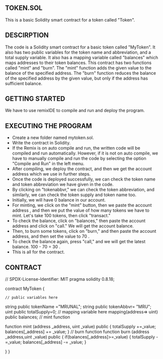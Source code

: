 ## TOKEN.SOL
This is a basic Solidity smart contract for a token called "Token". 

## DESCIRPTION
The code is a Solidity smart contract for a basic token called "MyToken". It also has two public variables for the token name and abbreviation, and a total supply variable. It also has a mapping variable called "balances" which maps addresses to their token balances.
This contract has two functions called "mint" and "burn". The "mint" function  adds the given value to the balance of the specified address. The "burn" function  reduces the balance of the specified address by the given value, but only if the address has sufficient balance.

## GETTING STARTED
We have to use remixIDE to compile and run and deploy the program.

## EXECUTING THE PROGRAM
* Create a new folder named mytoken.sol.
* Write the contract in Solidity.
* If the Remix is on auto compile and run, the written code will be compiled and run automatically. However, if it is not on auto compile, we have to manually compile and run the code by selecting the option "Compile and Run" in the left menu.
* After compiling, we deploy the contract, and then we get the account address which we use in further steps.
* Once the code is deployed successfully, we can check the token name and token abbreviation we have given in the code.
* By clicking on "tokenabbvr," we can check the token abbreviation, and similarly, we can check the token supply and token name too.
* Initially, we will have 0 balance in our account.
* For minting, we click on the "mint" button, then we paste the account address , and then we put the value of how many tokens we have to mint. Let's take 100 tokens, then click "transact."
* To check the balance, click on "balances," then paste the account address and click on "call." We will get the account balance.
* Then, to burn some tokens, click on "burn," and then paste the account address, and then set the value to 70 .
* To check the balance again, press "call," and we will get the latest balance. 100 - 70 = 30 .
* This is all for the contract.

## CONTRACT 

// SPDX-License-Identifier: MIT
pragma solidity 0.8.18;


contract MyToken {

    // public variables here
   string public tokenName ="MRUNAL";
   string public tokenAbbvr= "MRU";
   uint public totalSupply=0;
    // mapping variable here
   mapping(address=> uint) public balances;
    // mint function

   function mint (address _address, uint _value) public {
    totalSupply +=_value;
    balances[_address] += _value;
   }
    // burn function
   function burn (address _address,uint _value) public {
       if(balances[_address]>=_value)
       {
         totalSupply -=_value;
         balances[_address] -= _value;
       }
    
   }
}

